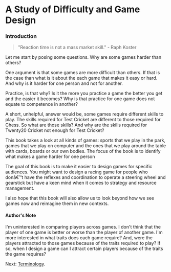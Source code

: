 # A Study of Difficulty and Game Design
### Introduction
> "Reaction time is not a mass market skill." - Raph Koster

Let me start by posing some questions. Why are some games harder than others? 

One argument is that some games are more difficult than others. If that is the case than what is it about the each game that makes it easy or hard. And why is it harder for one person and not for another.

Practice, is that why? Is it the more you practice a game the better you get and the easier it becomes? Why is that practice for one game does not equate to competence in another?

A short, unhelpful, answer would be, some games require different skills to play. The skills required for Test Cricket are different to those required for Chess. So what are those skills? And why are the skills required for Twenty20 Cricket not enough for Test Cricket?

This book takes a look at all kinds of games: sports that we play in the park, games that we play on computer and the ones that we play around the table with cards, boards or our own bodies. The focus of the book is to identify what makes a game harder for one person 

The goal of this book is to make it easier to design games for specific audiences. You might want to design a racing game for people who donâ€™t have the reflexes and coordination to operate a steering wheel and gearstick but have a keen mind when it comes to strategy and resource management.
 
I also hope that this book will also allow us to look beyond how we see games now and reimagine them in new contexts. 

#### Author's Note
I'm uninterested in comparing players across games. I don't think that the player of one game is better or worse than the player of another game. I'm more interested in what traits does each game require? And, were the players attracted to those games because of the traits required to play? If so, when I design a game can I attract certain players because of the traits the game requires?

Next: [Terminology](./terminology.md).